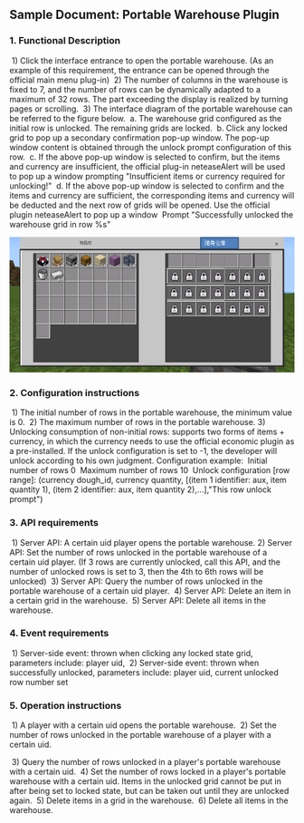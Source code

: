 ## Sample Document: Portable Warehouse Plugin 

### 1. Functional Description 

​ 1) Click the interface entrance to open the portable warehouse. (As an example of this requirement, the entrance can be opened through the official main menu plug-in) 
​ 2) The number of columns in the warehouse is fixed to 7, and the number of rows can be dynamically adapted to a maximum of 32 rows. The part exceeding the display is realized by turning pages or scrolling. 
​ 3) The interface diagram of the portable warehouse can be referred to the figure below. 
​ a. The warehouse grid configured as the initial row is unlocked. The remaining grids are locked. 
​ b. Click any locked grid to pop up a secondary confirmation pop-up window. The pop-up window content is obtained through the unlock prompt configuration of this row. 
​ c. If the above pop-up window is selected to confirm, but the items and currency are insufficient, the official plug-in neteaseAlert will be used to pop up a window prompting "Insufficient items or currency required for unlocking!" 
​ d. If the above pop-up window is selected to confirm and the items and currency are sufficient, the corresponding items and currency will be deducted and the next row of grids will be opened. Use the official plugin neteaseAlert to pop up a window 
​ Prompt "Successfully unlocked the warehouse grid in row %s" 

![](./images/img01.png) 

### 2. Configuration instructions 

​ 1) The initial number of rows in the portable warehouse, the minimum value is 0. 
​ 2) The maximum number of rows in the portable warehouse. 
​ 3) Unlocking consumption of non-initial rows: supports two forms of items + currency, in which the currency needs to use the official economic plugin as a pre-installed. If the unlock configuration is set to -1, the developer will unlock according to his own judgment. 
​ Configuration example: 
​ Initial number of rows 0 
​ Maximum number of rows 10 
​ Unlock configuration [row range]: (currency dough_id, currency quantity, [(item 1 identifier: aux, item quantity 1), (item 2 identifier: aux, item quantity 2),...],"This row unlock prompt") 

### 3. API requirements 

​ 1) Server API: A certain uid player opens the portable warehouse. 
​ 2) Server API: Set the number of rows unlocked in the portable warehouse of a certain uid player. (If 3 rows are currently unlocked, call this API, and the number of unlocked rows is set to 3, then the 4th to 6th rows will be unlocked) 
​ 3) Server API: Query the number of rows unlocked in the portable warehouse of a certain uid player. 
​ 4) Server API: Delete an item in a certain grid in the warehouse. 
​ 5) Server API: Delete all items in the warehouse. 

### 4. Event requirements 

​ 1) Server-side event: thrown when clicking any locked state grid, parameters include: player uid, 
​ 2) Server-side event: thrown when successfully unlocked, parameters include: player uid, current unlocked row number set 

### 5. Operation instructions 

​ 1) A player with a certain uid opens the portable warehouse. 
​ 2) Set the number of rows unlocked in the portable warehouse of a player with a certain uid.

​ 3) Query the number of rows unlocked in a player's portable warehouse with a certain uid. 
​ 4) Set the number of rows locked in a player's portable warehouse with a certain uid. Items in the unlocked grid cannot be put in after being set to locked state, but can be taken out until they are unlocked again. 
​ 5) Delete items in a grid in the warehouse. 
​ 6) Delete all items in the warehouse.